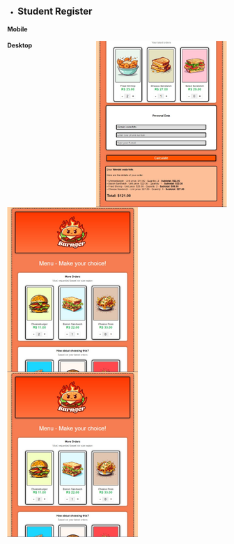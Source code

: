 - ## Student Register

#### Mobile 
<img align="right" width="300" src="https://github.com/Wendelsena/bootcamp-devjr-modulo3-menu/blob/main/menuEx2.jpeg?raw=true">
<img align="left" width="300" src="https://github.com/Wendelsena/bootcamp-devjr-modulo3-menu/blob/main/menuEx1.jpeg?raw=true">

#### Desktop
<img align="left" width="300" src="https://github.com/Wendelsena/bootcamp-devjr-modulo3-menu/blob/main/menuEx1.jpeg?raw=true">
  
